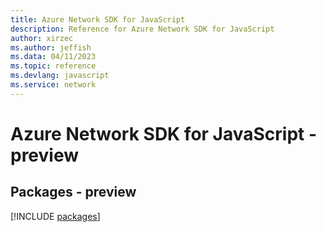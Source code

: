 ```yaml
---
title: Azure Network SDK for JavaScript
description: Reference for Azure Network SDK for JavaScript
author: xirzec
ms.author: jeffish
ms.data: 04/11/2023
ms.topic: reference
ms.devlang: javascript
ms.service: network
---
```

# Azure Network SDK for JavaScript - preview
## Packages - preview
[!INCLUDE [packages](network-index.md)]